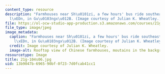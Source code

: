 ```yaml
---
content_type: resource
description: "Farmhouses near Sh\u0101zi, a few hours' bus ride southeast of Gu\xEC\
  l\xEDn, in Gu\u0103ngx\u012B. (Image courtesy of Julian K. Wheatley.)"
file: https://ol-ocw-studio-app-production.s3.amazonaws.com/courses/21g-104-chinese-iv-regular-spring-2006/13b9047b696590bf0f237d0fcab41cc1_21g-104s06.jpg
file_type: image/jpeg
image_metadata:
  caption: "Farmhouses near Sh\u0101zi, a few hours' bus ride southeast of Gu\xEC\
    l\xEDn, in Gu\u0103ngx\u012B. (Image courtesy of Julian K. Wheatley.)"
  credit: Image courtesy of Julian K. Wheatley.
  image-alt: Rooftop view of Chinese farmhouses, moutains in the background.
resourcetype: Image
title: 21g-104s06.jpg
uid: 13b9047b-6965-90bf-0f23-7d0fcab41cc1
---
```


